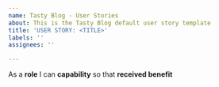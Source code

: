 ```yaml
---
name: Tasty Blog - User Stories
about: This is the Tasty Blog default user story template
title: 'USER STORY: <TITLE>'
labels: ''
assignees: ''

---
```


As a **role** I can **capability** so that **received benefit**
